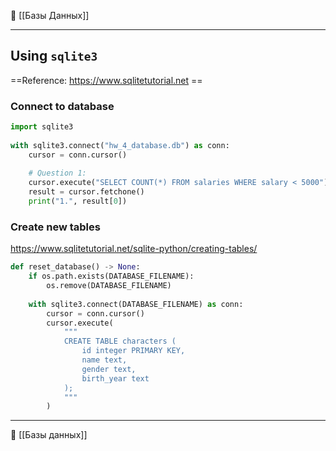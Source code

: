 📂 [[Базы Данных]] 

----
## Using `sqlite3`
==Reference: https://www.sqlitetutorial.net ==

### Connect to database
```python
import sqlite3  
  
with sqlite3.connect("hw_4_database.db") as conn:  
    cursor = conn.cursor()  
  
    # Question 1:  
    cursor.execute("SELECT COUNT(*) FROM salaries WHERE salary < 5000")  
    result = cursor.fetchone()  
    print("1.", result[0])
```
### Create new tables
https://www.sqlitetutorial.net/sqlite-python/creating-tables/
```python
def reset_database() -> None:  
    if os.path.exists(DATABASE_FILENAME):  
        os.remove(DATABASE_FILENAME)  
  
    with sqlite3.connect(DATABASE_FILENAME) as conn:  
        cursor = conn.cursor()  
        cursor.execute(  
            """  
            CREATE TABLE characters (                
	            id integer PRIMARY KEY,                
	            name text,                
	            gender text,                
	            birth_year text            
	        );            
	        """  
        )
```


----
📂 [[Базы данных]]